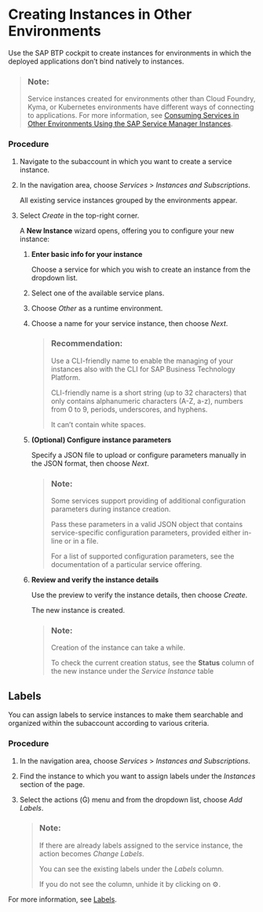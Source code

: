 <!-- loiobf71f6a7b7754dbd9dfc2569791ccc96 -->

<link rel="stylesheet" type="text/css" href="../../css/sap-icons.css"/>

# Creating Instances in Other Environments

Use the SAP BTP cockpit to create instances for environments in which the deployed applications don’t bind natively to instances.



> ### Note:  
> Service instances created for environments other than Cloud Foundry, Kyma, or Kubernetes environments have different ways of connecting to applications. For more information, see [Consuming Services in Other Environments Using the SAP Service Manager Instances](../Consuming-SAP-BTP-Services-from-Various-Environments/consuming-services-in-other-environments-0714ac2.md).



### Procedure

1.  Navigate to the subaccount in which you want to create a service instance.

2.  In the navigation area, choose *Services* \> *Instances and Subscriptions*.

    All existing service instances grouped by the environments appear.

3.  Select *Create* in the top-right corner.

    A **New Instance** wizard opens, offering you to configure your new instance:

    1.  **Enter basic info for your instance**

        Choose a service for which you wish to create an instance from the dropdown list.

    2.  Select one of the available service plans.

    3.  Choose *Other* as a runtime environment.

    4.  Choose a name for your service instance, then choose *Next*.

        > ### Recommendation:  
        > Use a CLI-friendly name to enable the managing of your instances also with the CLI for SAP Business Technology Platform.
        > 
        > CLI-friendly name is a short string \(up to 32 characters\) that only contains alphanumeric characters \(A-Z, a-z\), numbers from 0 to 9, periods, underscores, and hyphens.
        > 
        > It can’t contain white spaces.

    5.  **\(Optional\) Configure instance parameters**

        Specify a JSON file to upload or configure parameters manually in the JSON format, then choose *Next*.

        > ### Note:  
        > Some services support providing of additional configuration parameters during instance creation.
        > 
        > Pass these parameters in a valid JSON object that contains service-specific configuration parameters, provided either in-line or in a file.
        > 
        > For a list of supported configuration parameters, see the documentation of a particular service offering.

    6.  **Review and verify the instance details**

        Use the preview to verify the instance details, then choose *Create*.

        The new instance is created.

        > ### Note:  
        > Creation of the instance can take a while.
        > 
        > To check the current creation status, see the **Status** column of the new instance under the *Service Instance* table





<a name="loiobf71f6a7b7754dbd9dfc2569791ccc96__section_usz_bfz_qrb"/>

## Labels

You can assign labels to service instances to make them searchable and organized within the subaccount according to various criteria.



### Procedure

1.  In the navigation area, choose *Services* \> *Instances and Subscriptions*.

2.  Find the instance to which you want to assign labels under the *Instances* section of the page.

3.  Select the actions \(<span class="SAP-icons"></span>\) menu and from the dropdown list, choose *Add Labels*.

    > ### Note:  
    > If there are already labels assigned to the service instance, the action becomes *Change Labels*.
    > 
    > You can see the existing labels under the *Labels* column.
    > 
    > If you do not see the column, unhide it by clicking on :gear:.


For more information, see [Labels](https://help.sap.com/products/BTP/65de2977205c403bbc107264b8eccf4b/8ed4a705efa0431b910056c0acdbf377.html#loioe8663c08ead648faa673b0d63c5b478e).

